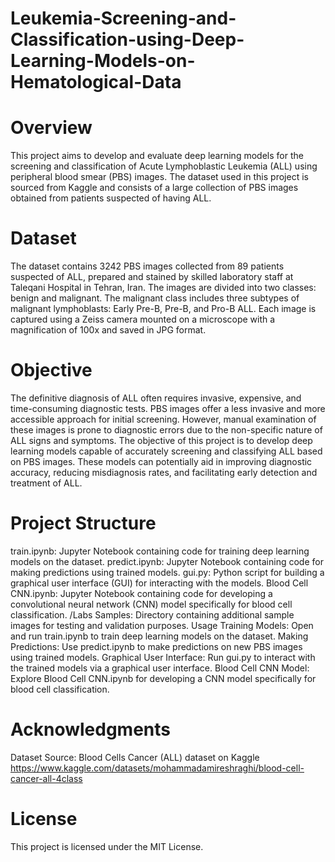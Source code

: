 # Leukemia-Screening-and-Classification-using-Deep-Learning-Models-on-Hematological-Data
# Overview
This project aims to develop and evaluate deep learning models for the screening and classification of Acute Lymphoblastic Leukemia (ALL) using peripheral blood smear (PBS) images. The dataset used in this project is sourced from Kaggle and consists of a large collection of PBS images obtained from patients suspected of having ALL.

# Dataset
The dataset contains 3242 PBS images collected from 89 patients suspected of ALL, prepared and stained by skilled laboratory staff at Taleqani Hospital in Tehran, Iran. The images are divided into two classes: benign and malignant. The malignant class includes three subtypes of malignant lymphoblasts: Early Pre-B, Pre-B, and Pro-B ALL. Each image is captured using a Zeiss camera mounted on a microscope with a magnification of 100x and saved in JPG format.

# Objective
The definitive diagnosis of ALL often requires invasive, expensive, and time-consuming diagnostic tests. PBS images offer a less invasive and more accessible approach for initial screening. However, manual examination of these images is prone to diagnostic errors due to the non-specific nature of ALL signs and symptoms. The objective of this project is to develop deep learning models capable of accurately screening and classifying ALL based on PBS images. These models can potentially aid in improving diagnostic accuracy, reducing misdiagnosis rates, and facilitating early detection and treatment of ALL.

# Project Structure
train.ipynb: Jupyter Notebook containing code for training deep learning models on the dataset.
predict.ipynb: Jupyter Notebook containing code for making predictions using trained models.
gui.py: Python script for building a graphical user interface (GUI) for interacting with the models.
Blood Cell CNN.ipynb: Jupyter Notebook containing code for developing a convolutional neural network (CNN) model specifically for blood cell classification.
/Labs Samples: Directory containing additional sample images for testing and validation purposes.
Usage
Training Models: Open and run train.ipynb to train deep learning models on the dataset.
Making Predictions: Use predict.ipynb to make predictions on new PBS images using trained models.
Graphical User Interface: Run gui.py to interact with the trained models via a graphical user interface.
Blood Cell CNN Model: Explore Blood Cell CNN.ipynb for developing a CNN model specifically for blood cell classification.

# Acknowledgments
Dataset Source: Blood Cells Cancer (ALL) dataset on Kaggle
https://www.kaggle.com/datasets/mohammadamireshraghi/blood-cell-cancer-all-4class

# License
This project is licensed under the MIT License.

